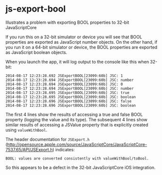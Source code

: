js-export-bool
==============

Illustrates a problem with exporting BOOL properties to 32-bit JavaScriptCore

If you run this on a 32-bit simulator or device you will see that BOOL properties are exported as JavaScript number objects.
On the other hand, if you run it on a 64-bit simulator or device, the BOOL properties are exported as JavaScript boolean objects.

When you launch the app, it will log output to the console like this when 32-bit:

    2014-08-17 12:23:28.692 JSExportBOOL[23099:60b] JSC: 1
    2014-08-17 12:23:28.694 JSExportBOOL[23099:60b] JSC: number
    2014-08-17 12:23:28.694 JSExportBOOL[23099:60b] JSC: 0
    2014-08-17 12:23:28.694 JSExportBOOL[23099:60b] JSC: number
    2014-08-17 12:23:28.695 JSExportBOOL[23099:60b] JSC: true
    2014-08-17 12:23:28.695 JSExportBOOL[23099:60b] JSC: boolean
    2014-08-17 12:23:28.696 JSExportBOOL[23099:60b] JSC: false
    2014-08-17 12:23:28.696 JSExportBOOL[23099:60b] JSC: boolean

The first 4 lines show the results of accessing a true and false BOOL property (logging the value and its type). The subsequent 4 lines show similar results of accessing a JSValue property that is explicitly created using `valueWithBool`.

The header documentation for `JSExport.h` (http://opensource.apple.com/source/JavaScriptCore/JavaScriptCore-7537.65/API/JSExport.h) indicates:

    BOOL: values are converted consistently with valueWithBool/toBool.
    
So this appears to be a defect in the 32-bit JavaScriptCore iOS integration.
